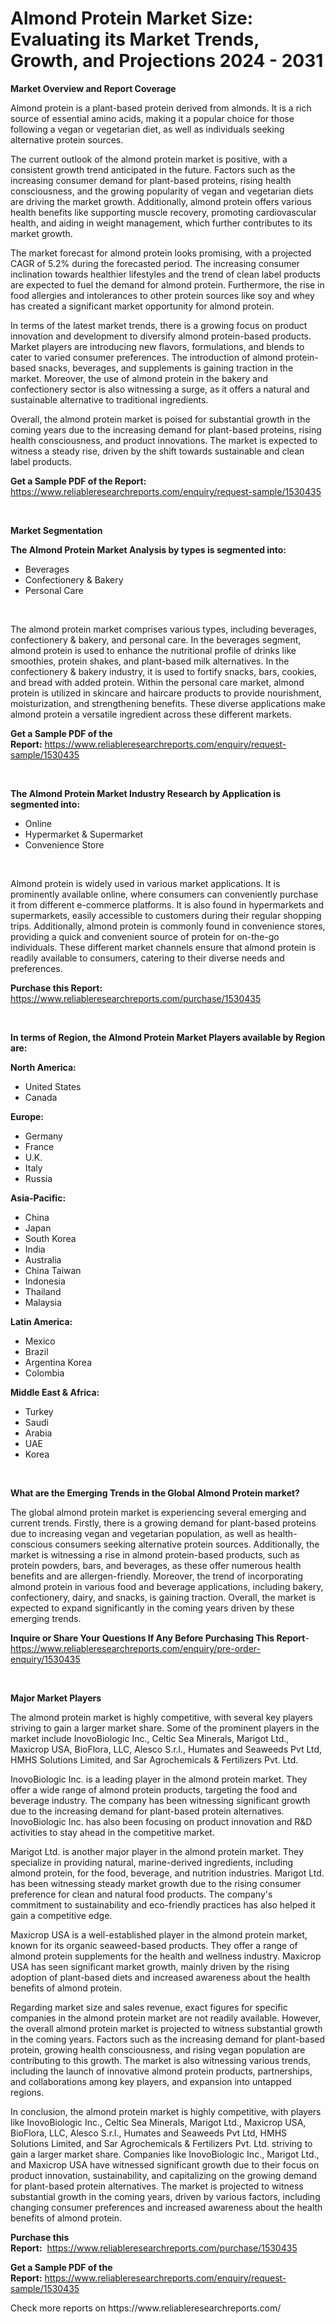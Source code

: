 <p><h1>Almond Protein Market Size: Evaluating its Market Trends, Growth, and Projections 2024 - 2031</h1></p><p><strong>Market Overview and Report Coverage</strong></p>
<p><p>Almond protein is a plant-based protein derived from almonds. It is a rich source of essential amino acids, making it a popular choice for those following a vegan or vegetarian diet, as well as individuals seeking alternative protein sources.</p><p>The current outlook of the almond protein market is positive, with a consistent growth trend anticipated in the future. Factors such as the increasing consumer demand for plant-based proteins, rising health consciousness, and the growing popularity of vegan and vegetarian diets are driving the market growth. Additionally, almond protein offers various health benefits like supporting muscle recovery, promoting cardiovascular health, and aiding in weight management, which further contributes to its market growth.</p><p>The market forecast for almond protein looks promising, with a projected CAGR of 5.2% during the forecasted period. The increasing consumer inclination towards healthier lifestyles and the trend of clean label products are expected to fuel the demand for almond protein. Furthermore, the rise in food allergies and intolerances to other protein sources like soy and whey has created a significant market opportunity for almond protein.</p><p>In terms of the latest market trends, there is a growing focus on product innovation and development to diversify almond protein-based products. Market players are introducing new flavors, formulations, and blends to cater to varied consumer preferences. The introduction of almond protein-based snacks, beverages, and supplements is gaining traction in the market. Moreover, the use of almond protein in the bakery and confectionery sector is also witnessing a surge, as it offers a natural and sustainable alternative to traditional ingredients.</p><p>Overall, the almond protein market is poised for substantial growth in the coming years due to the increasing demand for plant-based proteins, rising health consciousness, and product innovations. The market is expected to witness a steady rise, driven by the shift towards sustainable and clean label products.</p></p>
<p><strong>Get a Sample PDF of the Report:</strong> <a href="https://www.reliableresearchreports.com/enquiry/request-sample/1530435">https://www.reliableresearchreports.com/enquiry/request-sample/1530435</a></p>
<p>&nbsp;</p>
<p><strong>Market Segmentation</strong></p>
<p><strong>The Almond Protein Market Analysis by types is segmented into:</strong></p>
<p><ul><li>Beverages</li><li>Confectionery & Bakery</li><li>Personal Care</li></ul></p>
<p>&nbsp;</p>
<p><p>The almond protein market comprises various types, including beverages, confectionery & bakery, and personal care. In the beverages segment, almond protein is used to enhance the nutritional profile of drinks like smoothies, protein shakes, and plant-based milk alternatives. In the confectionery & bakery industry, it is used to fortify snacks, bars, cookies, and bread with added protein. Within the personal care market, almond protein is utilized in skincare and haircare products to provide nourishment, moisturization, and strengthening benefits. These diverse applications make almond protein a versatile ingredient across these different markets.</p></p>
<p><strong>Get a Sample PDF of the Report:</strong>&nbsp;<a href="https://www.reliableresearchreports.com/enquiry/request-sample/1530435">https://www.reliableresearchreports.com/enquiry/request-sample/1530435</a></p>
<p>&nbsp;</p>
<p><strong>The Almond Protein Market Industry Research by Application is segmented into:</strong></p>
<p><ul><li>Online</li><li>Hypermarket & Supermarket</li><li>Convenience Store</li></ul></p>
<p>&nbsp;</p>
<p><p>Almond protein is widely used in various market applications. It is prominently available online, where consumers can conveniently purchase it from different e-commerce platforms. It is also found in hypermarkets and supermarkets, easily accessible to customers during their regular shopping trips. Additionally, almond protein is commonly found in convenience stores, providing a quick and convenient source of protein for on-the-go individuals. These different market channels ensure that almond protein is readily available to consumers, catering to their diverse needs and preferences.</p></p>
<p><strong>Purchase this Report:</strong>&nbsp; <a href="https://www.reliableresearchreports.com/purchase/1530435">https://www.reliableresearchreports.com/purchase/1530435</a></p>
<p>&nbsp;</p>
<p><strong>In terms of Region, the Almond Protein Market Players available by Region are:</strong></p>
<p>
    <p> <strong> North America: </strong>
        <ul>
            <li>United States</li>
            <li>Canada</li>
        </ul>
        </p> 
    <p> <strong> Europe: </strong>
        <ul>
            <li>Germany</li>
            <li>France</li>
            <li>U.K.</li>
            <li>Italy</li>
            <li>Russia</li>
        </ul>
        </p> 
    <p> <strong> Asia-Pacific: </strong>
        <ul>
            <li>China</li>
            <li>Japan</li>
            <li>South Korea</li>
            <li>India</li>
            <li>Australia</li>
            <li>China Taiwan</li>
            <li>Indonesia</li>
            <li>Thailand</li>
            <li>Malaysia</li>
        </ul>
        </p> 
    <p> <strong> Latin America: </strong>
        <ul>
            <li>Mexico</li>
            <li>Brazil</li>
            <li>Argentina Korea</li>
            <li>Colombia</li>
        </ul>
        </p> 
    <p> <strong> Middle East & Africa: </strong>
        <ul>
            <li>Turkey</li>
            <li>Saudi</li>
            <li>Arabia</li>
            <li>UAE</li>
            <li>Korea</li>
        </ul>
    </p>
    </p>
<p>&nbsp;</p>
<p><strong>What are the Emerging Trends in the Global Almond Protein market?</strong></p>
<p><p>The global almond protein market is experiencing several emerging and current trends. Firstly, there is a growing demand for plant-based proteins due to increasing vegan and vegetarian population, as well as health-conscious consumers seeking alternative protein sources. Additionally, the market is witnessing a rise in almond protein-based products, such as protein powders, bars, and beverages, as these offer numerous health benefits and are allergen-friendly. Moreover, the trend of incorporating almond protein in various food and beverage applications, including bakery, confectionery, dairy, and snacks, is gaining traction. Overall, the market is expected to expand significantly in the coming years driven by these emerging trends.</p></p>
<p><strong>Inquire or Share Your Questions If Any Before Purchasing This Report</strong>- <a href="https://www.reliableresearchreports.com/enquiry/pre-order-enquiry/1530435">https://www.reliableresearchreports.com/enquiry/pre-order-enquiry/1530435</a></p>
<p>&nbsp;</p>
<p><strong>Major Market Players</strong></p>
<p><p>The almond protein market is highly competitive, with several key players striving to gain a larger market share. Some of the prominent players in the market include InovoBiologic Inc., Celtic Sea Minerals, Marigot Ltd., Maxicrop USA, BioFlora, LLC, Alesco S.r.l., Humates and Seaweeds Pvt Ltd, HMHS Solutions Limited, and Sar Agrochemicals & Fertilizers Pvt. Ltd.</p><p>InovoBiologic Inc. is a leading player in the almond protein market. They offer a wide range of almond protein products, targeting the food and beverage industry. The company has been witnessing significant growth due to the increasing demand for plant-based protein alternatives. InovoBiologic Inc. has also been focusing on product innovation and R&D activities to stay ahead in the competitive market.</p><p>Marigot Ltd. is another major player in the almond protein market. They specialize in providing natural, marine-derived ingredients, including almond protein, for the food, beverage, and nutrition industries. Marigot Ltd. has been witnessing steady market growth due to the rising consumer preference for clean and natural food products. The company's commitment to sustainability and eco-friendly practices has also helped it gain a competitive edge.</p><p>Maxicrop USA is a well-established player in the almond protein market, known for its organic seaweed-based products. They offer a range of almond protein supplements for the health and wellness industry. Maxicrop USA has seen significant market growth, mainly driven by the rising adoption of plant-based diets and increased awareness about the health benefits of almond protein.</p><p>Regarding market size and sales revenue, exact figures for specific companies in the almond protein market are not readily available. However, the overall almond protein market is projected to witness substantial growth in the coming years. Factors such as the increasing demand for plant-based protein, growing health consciousness, and rising vegan population are contributing to this growth. The market is also witnessing various trends, including the launch of innovative almond protein products, partnerships, and collaborations among key players, and expansion into untapped regions.</p><p>In conclusion, the almond protein market is highly competitive, with players like InovoBiologic Inc., Celtic Sea Minerals, Marigot Ltd., Maxicrop USA, BioFlora, LLC, Alesco S.r.l., Humates and Seaweeds Pvt Ltd, HMHS Solutions Limited, and Sar Agrochemicals & Fertilizers Pvt. Ltd. striving to gain a larger market share. Companies like InovoBiologic Inc., Marigot Ltd., and Maxicrop USA have witnessed significant growth due to their focus on product innovation, sustainability, and capitalizing on the growing demand for plant-based protein alternatives. The market is projected to witness substantial growth in the coming years, driven by various factors, including changing consumer preferences and increased awareness about the health benefits of almond protein.</p></p>
<p><strong>Purchase this Report:</strong>&nbsp;&nbsp;<a href="https://www.reliableresearchreports.com/purchase/1530435">https://www.reliableresearchreports.com/purchase/1530435</a></p>
<p></p>
<p><strong>Get a Sample PDF of the Report:</strong>&nbsp;<a href="https://www.reliableresearchreports.com/enquiry/request-sample/1530435">https://www.reliableresearchreports.com/enquiry/request-sample/1530435</a></p>
<p>Check more reports on https://www.reliableresearchreports.com/</p>